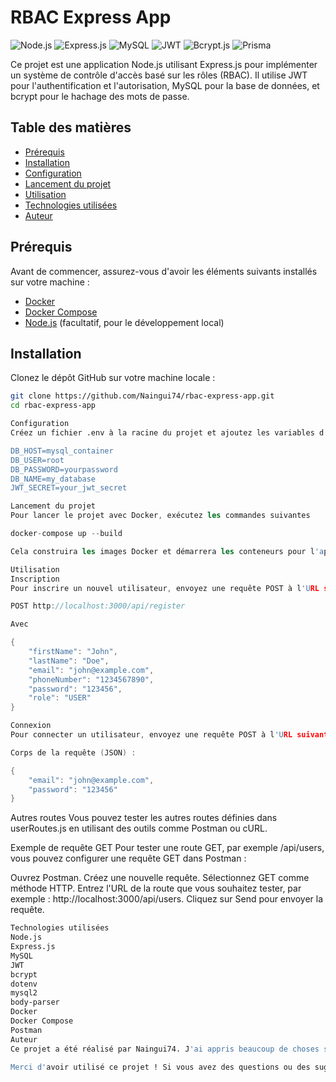 # RBAC Express App
![Node.js](https://img.shields.io/badge/Node.js-339933?style=flat&logo=node.js&logoColor=white)
![Express.js](https://img.shields.io/badge/Express.js-000000?style=flat&logo=express&logoColor=white)
![MySQL](https://img.shields.io/badge/MySQL-00758F?style=flat&logo=mysql&logoColor=white)
![JWT](https://img.shields.io/badge/JSON%20Web%20Token-000000?style=flat&logo=json-web-tokens&logoColor=white)
![Bcrypt.js](https://img.shields.io/badge/bcrypt.js-FD6D2F?style=flat&logo=bcrypt&logoColor=white)
![Prisma](https://img.shields.io/badge/Prisma-2D3748?style=flat&logo=prisma&logoColor=white)

Ce projet est une application Node.js utilisant Express.js pour implémenter un système de contrôle d'accès basé sur les rôles (RBAC). Il utilise JWT pour l'authentification et l'autorisation, MySQL pour la base de données, et bcrypt pour le hachage des mots de passe.

## Table des matières

- [Prérequis](#prérequis)
- [Installation](#installation)
- [Configuration](#configuration)
- [Lancement du projet](#lancement-du-projet)
- [Utilisation](#utilisation)
- [Technologies utilisées](#technologies-utilisées)
- [Auteur](#auteur)

## Prérequis

Avant de commencer, assurez-vous d'avoir les éléments suivants installés sur votre machine :

- [Docker](https://www.docker.com/)
- [Docker Compose](https://docs.docker.com/compose/)
- [Node.js](https://nodejs.org/) (facultatif, pour le développement local)

## Installation

Clonez le dépôt GitHub sur votre machine locale :

```sh
git clone https://github.com/Naingui74/rbac-express-app.git
cd rbac-express-app

Configuration
Créez un fichier .env à la racine du projet et ajoutez les variables d'environnement nécessaires :

DB_HOST=mysql_container
DB_USER=root
DB_PASSWORD=yourpassword
DB_NAME=my_database
JWT_SECRET=your_jwt_secret

```
```s
Lancement du projet
Pour lancer le projet avec Docker, exécutez les commandes suivantes 

docker-compose up --build

Cela construira les images Docker et démarrera les conteneurs pour l'application Node.js et la base de données MySQL.

```
```h
Utilisation
Inscription
Pour inscrire un nouvel utilisateur, envoyez une requête POST à l'URL suivante :

POST http://localhost:3000/api/register

Avec 

{
    "firstName": "John",
    "lastName": "Doe",
    "email": "john@example.com",
    "phoneNumber": "1234567890",
    "password": "123456",
    "role": "USER"
}

Connexion
Pour connecter un utilisateur, envoyez une requête POST à l'URL suivante :

Corps de la requête (JSON) :

{
    "email": "john@example.com",
    "password": "123456"
}
```
Autres routes
Vous pouvez tester les autres routes définies dans userRoutes.js en utilisant des outils comme Postman ou cURL.

Exemple de requête GET
Pour tester une route GET, par exemple /api/users, vous pouvez configurer une requête GET dans Postman :

Ouvrez Postman.
Créez une nouvelle requête.
Sélectionnez GET comme méthode HTTP.
Entrez l'URL de la route que vous souhaitez tester, par exemple : http://localhost:3000/api/users.
Cliquez sur Send pour envoyer la requête.
```sh
Technologies utilisées
Node.js
Express.js
MySQL
JWT
bcrypt
dotenv
mysql2
body-parser
Docker
Docker Compose
Postman
Auteur
Ce projet a été réalisé par Naingui74. J'ai appris beaucoup de choses sur RBAC et comment l'implémenter dans une application Node.js, ainsi que sur l'utilisation de JWT pour l'authentification et l'autorisation, MySQL pour la base de données, et bien plus encore.

Merci d'avoir utilisé ce projet ! Si vous avez des questions ou des suggestions, n'hésitez pas à me contacter.

```
